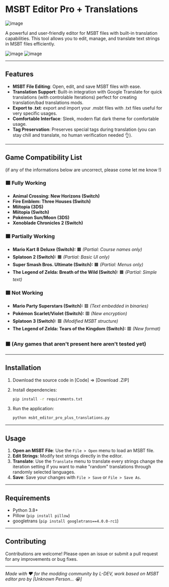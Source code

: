 # **MSBT Editor Pro + Translations**
![image](https://github.com/user-attachments/assets/b3d79ea2-01d0-4edb-a982-55d14f4d2c6b)


A powerful and user-friendly editor for MSBT files with built-in translation capabilities. This tool allows you to edit, manage, and translate text strings in MSBT files efficiently.

![image](https://github.com/user-attachments/assets/0868b7e8-c319-4ea8-829f-5e6de66ad04c)
![image](https://github.com/user-attachments/assets/3532649b-2848-4bdc-8235-35b8dad7dd50)


---

## Features

- **MSBT File Editing**: Open, edit, and save MSBT files with ease.
- **Translation Support**: Built-in integration with Google Translate for quick translations (with controlable Iterations) perfect for creating translation/bad translations mods.
- **Export to .txt**: export and import your .msbt files with .txt files useful for very specific usages.
- **Comfortable Interface**: Sleek, modern flat dark theme for comfortable usage.
- **Tag Preservation**: Preserves special tags during translation (you can stay chill and translate, no human verification needed 👌).

---

## **Game Compatibility List**  
(if any of the informations below are uncorrect, please come let me know !)


### **🟩 Fully Working**

- **Animal Crossing: New Horizons (Switch)**  
- **Fire Emblem: Three Houses (Switch)**
- **Miitopia (3DS)** 
- **Miitopia (Switch)**
- **Pokémon Sun/Moon (3DS)**
- **Xenoblade Chronicles 2 (Switch)** 


### **🟧 Partially Working**

- **Mario Kart 8 Deluxe (Switch):** 🟧 *(Partial: Course names only)*  
- **Splatoon 2 (Switch):** 🟧 *(Partial: Basic UI only)*  
- **Super Smash Bros. Ultimate (Switch):** 🟧 *(Partial: Menus only)*  
- **The Legend of Zelda: Breath of the Wild (Switch):** 🟧 *(Partial: Simple text)*  


### **🟥 Not Working** 

- **Mario Party Superstars (Switch):** 🟥 *(Text embedded in binaries)*  
- **Pokémon Scarlet/Violet (Switch):** 🟥 *(New encryption)*  
- **Splatoon 3 (Switch):** 🟥 *(Modified MSBT structure)*  
- **The Legend of Zelda: Tears of the Kingdom (Switch):** 🟥 *(New format)*


### **⬛ (Any games that aren't present here aren't tested yet)**
  
---

## Installation

1. Download the source code in [Code] => [Download .ZIP] 

2. Install dependencies:
   ```bash
   pip install -r requirements.txt
   ```

3. Run the application:
   ```bash
   python msbt_editor_pro_plus_translations.py
   ```

---

## Usage

1. **Open an MSBT File**: Use the `File > Open` menu to load an MSBT file.
2. **Edit Strings**: Modify text strings directly in the editor.
3. **Translate**: Use the `Translate` menu to translate every strings change the iteration setting if you want to make "random" translations through randomly selected languages.
4. **Save**: Save your changes with `File > Save` or `File > Save As`.

---

## Requirements

- Python 3.8+
- Pillow (`pip install pillow`)
- googletrans (`pip install googletrans==4.0.0-rc1`)

---

## Contributing

Contributions are welcome! Please open an issue or submit a pull request for any improvements or bug fixes.

---

*Made with ❤️ for the modding community by L-DEV, work based on MSBT editor pro by [Unknown Person... :sob:]*
